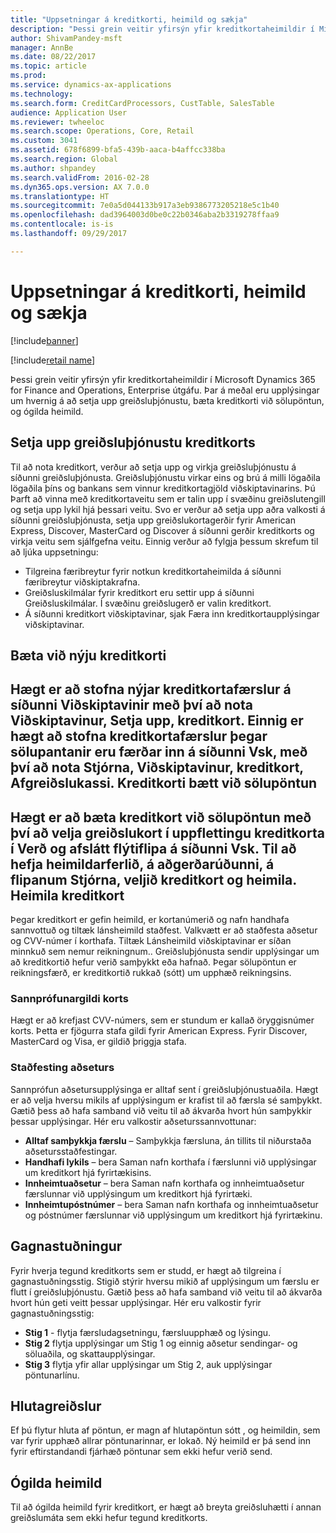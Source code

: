 ```yaml
---
title: "Uppsetningar á kreditkorti, heimild og sækja"
description: "Þessi grein veitir yfirsýn yfir kreditkortaheimildir í Microsoft Dynamics 365 for Finance and Operations, Enterprise útgáfu. Þar á meðal eru upplýsingar um hvernig á að setja upp greiðsluþjónustu, bæta kreditkorti við sölupöntun, og ógilda heimild."
author: ShivamPandey-msft
manager: AnnBe
ms.date: 08/22/2017
ms.topic: article
ms.prod: 
ms.service: dynamics-ax-applications
ms.technology: 
ms.search.form: CreditCardProcessors, CustTable, SalesTable
audience: Application User
ms.reviewer: twheeloc
ms.search.scope: Operations, Core, Retail
ms.custom: 3041
ms.assetid: 678f6899-bfa5-439b-aaca-b4affcc338ba
ms.search.region: Global
ms.author: shpandey
ms.search.validFrom: 2016-02-28
ms.dyn365.ops.version: AX 7.0.0
ms.translationtype: HT
ms.sourcegitcommit: 7e0a5d044133b917a3eb9386773205218e5c1b40
ms.openlocfilehash: dad3964003d0be0c22b0346aba2b3319278ffaa9
ms.contentlocale: is-is
ms.lasthandoff: 09/29/2017

---
```


# <a name="credit-card-setup-authorization-and-capture"></a>Uppsetningar á kreditkorti, heimild og sækja

[!include[banner](../includes/banner.md)]

[!include[retail name](../includes/retail-name.md)]


Þessi grein veitir yfirsýn yfir kreditkortaheimildir í Microsoft Dynamics 365 for Finance and Operations, Enterprise útgáfu. Þar á meðal eru upplýsingar um hvernig á að setja upp greiðsluþjónustu, bæta kreditkorti við sölupöntun, og ógilda heimild.

<a name="setting-up-the-credit-card-payment-service"></a>Setja upp greiðsluþjónustu kreditkorts
------------------------------------------

Til að nota kreditkort, verður að setja upp og virkja greiðsluþjónustu á síðunni greiðsluþjónusta. Greiðsluþjónustu virkar eins og brú á milli lögaðila lögaðila þíns og bankans sem vinnur kreditkortagjöld viðskiptavinarins. Þú Þarft að vinna með kreditkortaveitu sem er talin upp í svæðinu greiðslutengill og setja upp lykil hjá þessari veitu. Svo er verður að setja upp aðra valkosti á síðunni greiðsluþjónusta, setja upp greiðslukortagerðir fyrir American Express, Discover, MasterCard og Discover á síðunni gerðir kreditkorts og virkja veitu sem sjálfgefna veitu. Einnig verður að fylgja þessum skrefum til að ljúka uppsetningu:
-   Tilgreina færibreytur fyrir notkun kreditkortaheimilda á síðunni færibreytur viðskiptakrafna.
-   Greiðsluskilmálar fyrir kreditkort eru settir upp á síðunni Greiðsluskilmálar. Í svæðinu  greiðslugerð er valin kreditkort.
-   Á síðunni kreditkort viðskiptavinar, sjak  Færa inn kreditkortaupplýsingar viðskiptavinar.

## <a name="adding-a-new-credit-card"></a>Bæta við nýju kreditkorti
Hægt er að stofna nýjar kreditkortafærslur á síðunni Viðskiptavinir með því að nota Viðskiptavinur, Setja upp, kreditkort. Einnig er hægt að stofna kreditkortafærslur þegar sölupantanir eru færðar inn á síðunni Vsk, með því að nota Stjórna, Viðskiptavinur, kreditkort, Afgreiðslukassi.
Kreditkorti bætt við sölupöntun
-------------------------------------

Hægt er að bæta kreditkort við sölupöntun með því að velja greiðslukort í uppflettingu kreditkorta í Verð og afslátt flýtiflipa á síðunni Vsk. Til að hefja heimildarferlið, á aðgerðarúðunni, á flipanum Stjórna, veljið kreditkort og heimila.
Heimila kreditkort
-------------------------

Þegar kreditkort er gefin heimild, er kortanúmerið og nafn handhafa  sannvottuð og tiltæk lánsheimild staðfest. Valkvætt er að staðfesta aðsetur og CVV-númer í korthafa. Tiltæk Lánsheimild viðskiptavinar er síðan minnkuð sem nemur reikningnum.. Greiðsluþjónusta sendir upplýsingar um að kreditkortið hefur verið samþykkt eða hafnað. Þegar sölupöntun er reikningsfærð, er kreditkortið rukkað (sótt) um upphæð reikningsins.

### <a name="card-verification-value"></a>Sannprófunargildi korts

Hægt er að krefjast CVV-númers, sem er stundum er kallað öryggisnúmer korts. Þetta er fjögurra stafa gildi fyrir American Express. Fyrir Discover, MasterCard og Visa, er gildið þriggja stafa.

### <a name="address-verification"></a>Staðfesting aðseturs

Sannprófun aðsetursupplýsinga er alltaf sent í greiðsluþjónustuaðila. Hægt er að velja hversu mikils af upplýsingum er krafist til að færsla sé samþykkt. Gætið þess að hafa samband við veitu til að ákvarða hvort hún samþykkir þessar upplýsingar. Hér eru valkostir aðseturssannvottunar:
-   **Alltaf samþykkja færslu** – Samþykkja færsluna, án tillits til niðurstaða aðsetursstaðfestingar.
-   **Handhafi lykils** – bera Saman nafn korthafa í færslunni við upplýsingar um kreditkort hjá fyrirtækisins.
-   **Innheimtuaðsetur** – bera Saman nafn korthafa og innheimtuaðsetur færslunnar við upplýsingum um kreditkort hjá fyrirtæki.
-   **Innheimtupóstnúmer** – bera Saman nafn korthafa og innheimtuaðsetur og póstnúmer færslunnar við upplýsingum um kreditkort hjá fyrirtækinu.

## <a name="data-support"></a>Gagnastuðningur
Fyrir hverja tegund kreditkorts sem er studd, er hægt að tilgreina í gagnastuðningsstig. Stigið stýrir hversu mikið af upplýsingum um færslu er flutt í greiðsluþjónustu. Gætið þess að hafa samband við veitu til að ákvarða hvort hún geti veitt þessar upplýsingar. Hér eru valkostir fyrir gagnastuðningsstig:
-   **Stig 1** - flytja færsludagsetningu, færsluupphæð og lýsingu.
-   **Stig 2** flytja upplýsingar um Stig 1 og einnig aðsetur sendingar- og söluaðila, og skattaupplýsingar.
-   **Stig 3** flytja yfir allar upplýsingar um Stig 2, auk upplýsingar pöntunarlínu.

## <a name="partial-payments"></a>Hlutagreiðslur
Ef þú flytur hluta af pöntun, er magn af hlutapöntun sótt , og heimildin, sem var fyrir upphæð allrar pöntunarinnar, er lokað. Ný heimild er þá send inn fyrir eftirstandandi fjárhæð pöntunar sem ekki hefur verið send.

## <a name="voiding-an-authorization"></a>Ógilda heimild
Til að ógilda heimild fyrir kreditkort, er hægt að breyta greiðsluhætti í annan greiðslumáta sem ekki hefur tegund kreditkorts.







